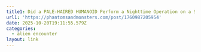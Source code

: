 ```yaml
---
title1: Did a PALE-HAIRED HUMANOID Perform a Nighttime Operation on a Sleeping Man?
url1: 'https://phantomsandmonsters.com/post/1760987205954'
date: 2025-10-20T19:11:55.579Z
categories:
  - alien encounter
layout: link
---
```


